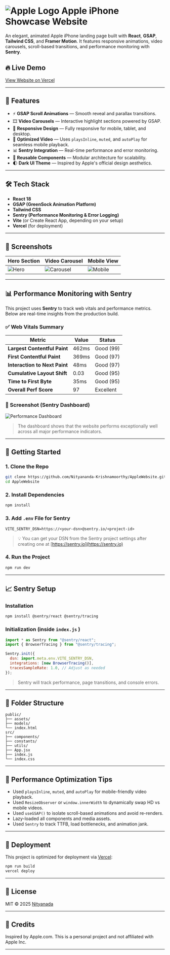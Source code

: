 # ![Apple Logo](./public/assets/images/apple.png) Apple iPhone Showcase Website

An elegant, animated Apple iPhone landing page built with **React**, **GSAP**, **Tailwind CSS**, and **Framer Motion**. It features responsive animations, video carousels, scroll-based transitions, and performance monitoring with **Sentry**.

## 🔥 Live Demo
[View Website on Vercel](https://apple-website-tan-mu.vercel.app/)

---

## 🚀 Features

- ⚡ **GSAP Scroll Animations** — Smooth reveal and parallax transitions.
- 🎞️ **Video Carousels** — Interactive highlight sections powered by GSAP.
- 📱 **Responsive Design** — Fully responsive for mobile, tablet, and desktop.
- 🎥 **Optimized Video** — Uses `playsInline`, `muted`, and `autoPlay` for seamless mobile playback.
- 📊 **Sentry Integration** — Real-time performance and error monitoring.
- 🔁 **Reusable Components** — Modular architecture for scalability.
- 🌓 **Dark UI Theme** — Inspired by Apple's official design aesthetics.

---

## 🛠️ Tech Stack

- **React 18**
- **GSAP (GreenSock Animation Platform)**
- **Tailwind CSS**
- **Sentry (Performance Monitoring & Error Logging)**
- **Vite** (or Create React App, depending on your setup)
- **Vercel** (for deployment)

---

## 📸 Screenshots

| Hero Section | Video Carousel | Mobile View |
|--------------|----------------|-------------|
| ![Hero](./public/assets/screenshots/hero.png) | ![Carousel](./public/assets/screenshots/highlight.png) | ![Mobile](./public/assets/screenshots/mobile.png) |

---
## 📊 Performance Monitoring with Sentry

This project uses **Sentry** to track web vitals and performance metrics. Below are real-time insights from the production build.

### ✅ Web Vitals Summary

| Metric                          | Value   | Status     |
|--------------------------------|---------|------------|
| **Largest Contentful Paint**   | 462ms   | Good (99)  |
| **First Contentful Paint**     | 369ms   | Good (97)  |
| **Interaction to Next Paint**  | 48ms    | Good (97)  |
| **Cumulative Layout Shift**    | 0.03    | Good (95)  |
| **Time to First Byte**         | 35ms    | Good (95)  |
| **Overall Perf Score**         | 97      | Excellent  |

### 📸 Screenshot (Sentry Dashboard)

![Performance Dashboard](./public/assets/screenshots/dashboard.png)

> The dashboard shows that the website performs exceptionally well across all major performance indicators.

---

## 🧠 Getting Started

### 1. Clone the Repo
```bash
git clone https://github.com/Nityananda-Krishnamoorthy/AppleWebsite.git
cd AppleWebsite
```

### 2. Install Dependencies
```bash
npm install
```

### 3. Add `.env` File for Sentry
```env
VITE_SENTRY_DSN=https://<your-dsn>@sentry.io/<project-id>
```

> 💡 You can get your DSN from the Sentry project settings after creating one at [https://sentry.io](https://sentry.io)

### 4. Run the Project
```bash
npm run dev
```

---

## 📈 Sentry Setup

### Installation
```bash
npm install @sentry/react @sentry/tracing
```

### Initialization (inside `index.js` )
```js
import * as Sentry from "@sentry/react";
import { BrowserTracing } from "@sentry/tracing";

Sentry.init({
  dsn: import.meta.env.VITE_SENTRY_DSN,
  integrations: [new BrowserTracing()],
  tracesSampleRate: 1.0, // Adjust as needed
});
```

> Sentry will track performance, page transitions, and console errors.

---

## 🧩 Folder Structure

```
public/
├── assets/
├── models/
└── index.html
src/
├── components/
├── constants/
├── utils/
├── App.jsx
├── index.js
└── index.css
```

---

## 🧪 Performance Optimization Tips

- Used `playsInline`, `muted`, and `autoPlay` for mobile-friendly video playback.
- Used `ResizeObserver` or `window.innerWidth` to dynamically swap HD vs mobile videos.
- Used `useGSAP()` to isolate scroll-based animations and avoid re-renders.
- Lazy-loaded all components and media assets.
- Used `Sentry` to track TTFB, load bottlenecks, and animation jank.

---

## 🚀 Deployment

This project is optimized for deployment via [Vercel](https://vercel.com):

```bash
npm run build
vercel deploy
```

---

## 📄 License

MIT © 2025 [Nityanada](https://github.com/Nityananda-Krishnamoorthy/)

---

## 🙌 Credits

Inspired by Apple.com. This is a personal project and not affiliated with Apple Inc.

---